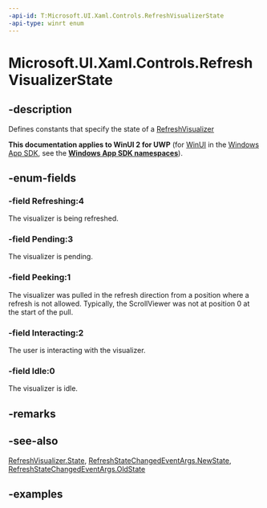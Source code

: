 ```yaml
---
-api-id: T:Microsoft.UI.Xaml.Controls.RefreshVisualizerState
-api-type: winrt enum
---
```

<!-- Enumeration syntax.
public enum RefreshVisualizerState : int 
-->

# Microsoft.UI.Xaml.Controls.RefreshVisualizerState


## -description

Defines constants that specify the state of a [RefreshVisualizer](refreshvisualizer.md)


**This documentation applies to WinUI 2 for UWP** (for [WinUI](/windows/apps/winui/winui3/) in the [Windows App SDK](/windows/apps/windows-app-sdk/), see the **[Windows App SDK namespaces](/windows/windows-app-sdk/api/winrt/)**).

## -enum-fields

### -field Refreshing:4

The visualizer is being refreshed.


### -field Pending:3

The visualizer is pending.


### -field Peeking:1

The visualizer was pulled in the refresh direction from a position where a refresh is not allowed. Typically, the ScrollViewer was not at position 0 at the start of the pull.


### -field Interacting:2

The user is interacting with the visualizer.


### -field Idle:0

The visualizer is idle.


## -remarks


## -see-also

[RefreshVisualizer.State](refreshvisualizer_state.md), [RefreshStateChangedEventArgs.NewState](refreshstatechangedeventargs_newstate.md), [RefreshStateChangedEventArgs.OldState](refreshstatechangedeventargs_oldstate.md)


## -examples


